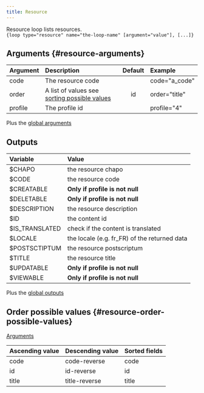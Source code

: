 ```yaml
---
title: Resource
---
```


Resource loop lists resources.  
`{loop type="resource" name="the-loop-name" [argument="value"], [...]}`

## Arguments {#resource-arguments}

| Argument | Description                                                                                     |     Default      | Example             |
|----------|:------------------------------------------------------------------------------------------------|:----------------:|:--------------------|
| code     | The resource code                                                                               |                  | code="a_code"       |
| order    | A list of values see [sorting possible values](#resource-order-possible-values)                 | id               | order="title"       |
| profile  | The profile id                                                                                  |                  | profile="4"         |

Plus the [global arguments](./global_arguments)

## Outputs

| Variable               | Value                                                                         |
|:-----------------------|:------------------------------------------------------------------------------|
| $CHAPO                 | the resource chapo                                                            |
| $CODE                  | the resource code                                                             |
| $CREATABLE             | <strong>Only if profile is not null</strong>                                  |
| $DELETABLE             | <strong>Only if profile is not null</strong>                                  |
| $DESCRIPTION           | the resource description                                                      |
| $ID                    | the content id                                                                |
| $IS_TRANSLATED         | check if the content is translated                                            |
| $LOCALE                | the locale (e.g. fr_FR) of the returned data                                  |
| $POSTSCTIPTUM          | the resource postscriptum                                                     |
| $TITLE                 | the resource title                                                            |
| $UPDATABLE             | <strong>Only if profile is not null</strong>                                  |
| $VIEWABLE              | <strong>Only if profile is not null</strong>                                  |

Plus the [global outputs](./global_outputs)

## Order possible values {#resource-order-possible-values}

[Arguments](#resource-arguments)

| Ascending value | Descending value   | Sorted fields         |
|-----------------|--------------------|:----------------------|
| code            | code-reverse       | code                  |
| id              | id-reverse         | id                    |
| title           | title-reverse      | title                 |
